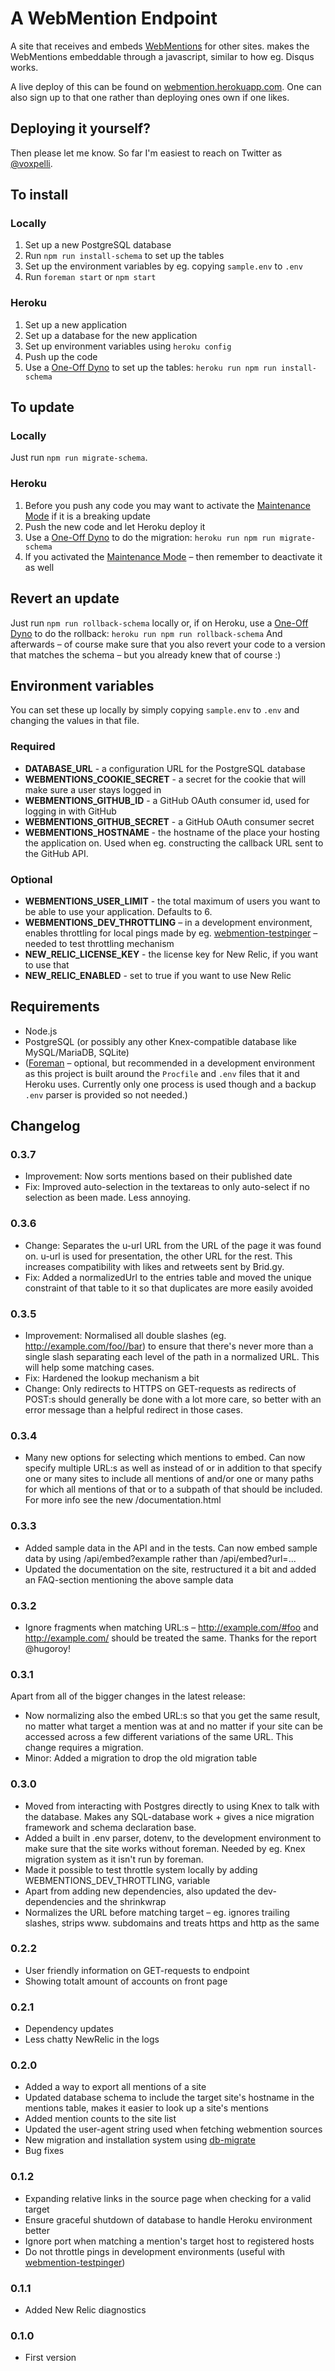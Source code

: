 # A WebMention Endpoint

A site that receives and embeds [WebMentions](http://indiewebcamp.com/webmention) for other sites. makes the WebMentions embeddable through a javascript, similar to how eg. Disqus works.

A live deploy of this can be found on [webmention.herokuapp.com](https://webmention.herokuapp.com/). One can also sign up to that one rather than deploying ones own if one likes.

## Deploying it yourself?

Then please let me know. So far I'm easiest to reach on Twitter as [@voxpelli](http://twitter.com/voxpelli).

## To install

### Locally

1. Set up a new PostgreSQL database
2. Run `npm run install-schema` to set up the tables
3. Set up the environment variables by eg. copying `sample.env` to `.env`
4. Run `foreman start` or `npm start`

### Heroku

1. Set up a new application
2. Set up a database for the new application
3. Set up environment variables using `heroku config`
4. Push up the code
5. Use a [One-Off Dyno](https://devcenter.heroku.com/articles/one-off-dynos) to set up the tables: `heroku run npm run install-schema`

## To update

### Locally

Just run `npm run migrate-schema`.

### Heroku

1. Before you push any code you may want to activate the [Maintenance Mode](https://devcenter.heroku.com/articles/maintenance-mode) if it is a breaking update
2. Push the new code and let Heroku deploy it
3. Use a [One-Off Dyno](https://devcenter.heroku.com/articles/one-off-dynos) to do the migration: `heroku run npm run migrate-schema`
4. If you activated the [Maintenance Mode](https://devcenter.heroku.com/articles/maintenance-mode) – then remember to deactivate it as well

## Revert an update

Just run `npm run rollback-schema` locally or, if on Heroku, use a [One-Off Dyno](https://devcenter.heroku.com/articles/one-off-dynos) to do the rollback: `heroku run npm run rollback-schema` And afterwards – of course make sure that you also revert your code to a version that matches the schema – but you already knew that of course :)

## Environment variables

You can set these up locally by simply copying `sample.env` to `.env` and changing the values in that file.

### Required

* **DATABASE_URL** - a configuration URL for the PostgreSQL database
* **WEBMENTIONS_COOKIE_SECRET** - a secret for the cookie that will make sure a user stays logged in
* **WEBMENTIONS_GITHUB_ID** - a GitHub OAuth consumer id, used for logging in with GitHub
* **WEBMENTIONS_GITHUB_SECRET** - a GitHub OAuth consumer secret
* **WEBMENTIONS_HOSTNAME** - the hostname of the place your hosting the application on. Used when eg. constructing the callback URL sent to the GitHub API.

### Optional

* **WEBMENTIONS_USER_LIMIT** - the total maximum of users you want to be able to use your application. Defaults to 6.
* **WEBMENTIONS_DEV_THROTTLING** – in a development environment, enables throttling for local pings made by eg. [webmention-testpinger](https://www.npmjs.org/package/webmention-testpinger) – needed to test throttling mechanism
* **NEW_RELIC_LICENSE_KEY** - the license key for New Relic, if you want to use that
* **NEW_RELIC_ENABLED** - set to true if you want to use New Relic

## Requirements

* Node.js
* PostgreSQL (or possibly any other Knex-compatible database like MySQL/MariaDB, SQLite)
* ([Foreman](http://ddollar.github.io/foreman/) – optional, but recommended in a development environment as this project is built around the `Procfile` and `.env` files that it and Heroku uses. Currently only one process is used though and a backup `.env` parser is provided so not needed.)

## Changelog

### 0.3.7

* Improvement: Now sorts mentions based on their published date
* Fix: Improved auto-selection in the textareas to only auto-select if no selection as been made. Less annoying.

### 0.3.6

* Change: Separates the u-url URL from the URL of the page it was found on. u-url is used for presentation, the other URL for the rest. This increases compatibility with likes and retweets sent by Brid.gy.
* Fix: Added a normalizedUrl to the entries table and moved the unique constraint of that table to it so that duplicates are more easily avoided

### 0.3.5

* Improvement: Normalised all double slashes (eg. http://example.com/foo//bar) to ensure that there's never more than a single slash separating each level of the path in a normalized URL. This will help some matching cases.
* Fix: Hardened the lookup mechanism a bit
* Change: Only redirects to HTTPS on GET-requests as redirects of POST:s should generally be done with a lot more care, so better with an error message than a helpful redirect in those cases.

### 0.3.4

* Many new options for selecting which mentions to embed. Can now specify multiple URL:s as well as instead of or in addition to that specify one or many sites to include all mentions of and/or one or many paths for which all mentions of that or to a subpath of that should be included. For more info see the new /documentation.html

### 0.3.3

* Added sample data in the API and in the tests. Can now embed sample data by using /api/embed?example rather than /api/embed?url=...
* Updated the documentation on the site, restructured it a bit and added an FAQ-section mentioning the above sample data

### 0.3.2

* Ignore fragments when matching URL:s – http://example.com/#foo and http://example.com/ should be treated the same. Thanks for the report @hugoroy!

### 0.3.1

Apart from all of the bigger changes in the latest release:

* Now normalizing also the embed URL:s so that you get the same result, no matter what target a mention was at and no matter if your site can be accessed across a few different variations of the same URL. This change requires a migration.
* Minor: Added a migration to drop the old migration table

### 0.3.0

* Moved from interacting with Postgres directly to using Knex to talk with the database. Makes any SQL-database work + gives a nice migration framework and schema declaration base.
* Added a built in .env parser, dotenv, to the development environment to make sure that the site works without foreman. Needed by eg. Knex migration system as it isn't run by foreman.
* Made it possible to test throttle system locally by adding WEBMENTIONS_DEV_THROTTLING, variable
* Apart from adding new dependencies, also updated the dev-dependencies and the shrinkwrap
* Normalizes the URL before matching target – eg. ignores trailing slashes, strips www. subdomains and treats https and http as the same

### 0.2.2

* User friendly information on GET-requests to endpoint
* Showing totalt amount of accounts on front page

### 0.2.1

* Dependency updates
* Less chatty NewRelic in the logs

### 0.2.0

* Added a way to export all mentions of a site
* Updated database schema to include the target site's hostname in the mentions table, makes it easier to look up a site's mentions
* Added mention counts to the site list
* Updated the user-agent string used when fetching webmention sources
* New migration and installation system using [db-migrate](https://github.com/kunklejr/node-db-migrate)
* Bug fixes

### 0.1.2

* Expanding relative links in the source page when checking for a valid target
* Ensure graceful shutdown of database to handle Heroku environment better
* Ignore port when matching a mention's target host to registered hosts
* Do not throttle pings in development environments (useful with [webmention-testpinger](https://github.com/voxpelli/node-webmention-testpinger))

### 0.1.1

* Added New Relic diagnostics

### 0.1.0

* First version

